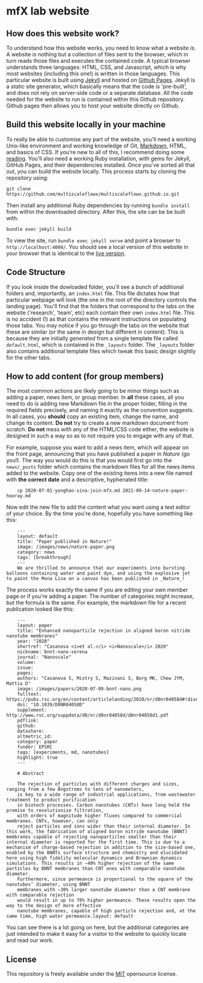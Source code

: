 # mfX lab website

## How does this website work?

To understand how this website works, you need to know what a website _is_. A website is nothing but a collection of files sent to the browser, which in turn reads those files and executes the contained code. A typical browser understands three languages: HTML, CSS, and Javascript, which is why most websites (including this one!) is written in those languages. This particular website is built using [Jekyll](https://jekyllrb.com/) and hosted on [Github Pages](https://pages.github.com/). Jekyll is a _static_ site generator, which basically means that the code is 'pre-built', and does not rely on server-side code or a separate database. All the code needed for the website to run is contained within this Github repository. Github pages then allows you to host your website directly on Github.

## Build this website locally in your machine

To really be able to customise any part of the website, you'll need a working Unix-like environment and working knowledge of Git, [Markdown](https://www.markdownguide.org/basic-syntax), HTML, and basics of CSS. If you're new to all of this, I recommend doing some [reading](https://scrimba.com/learn/htmlcss). You'll also need a working Ruby installation, with gems for Jekyll, GitHub Pages, and their dependencies installed. Once you've sorted all that out, you can build the website locally. This process starts by cloning the repository using:

```
git clone https://github.com/multiscaleflowx/multiscaleflowx.github.io.git
```

Then install any additional Ruby dependencies by running `bundle install` from within the downloaded directory.  After this, the site can be be built with:

```
bundle exec jekyll build
```

To view the site, run `bundle exec jekyll serve` and point a browser to `http://localhost:4000/`. You should see a local version of this website in your browser that is identical to the [live version](https://multiscaleflowx.github.io/). 


## Code Structure

If you look inside the dowloaded folder, you'll see a bunch of additional folders and, importantly, an `index.html` file. This file dictates how that particular webpage will look (the one in the root of the directory controls the landing page). You'll find that the folders that correspond to the tabs on the website ('research', 'team', etc) each contain their own `index.html` file. This is no accident (!) as that contains the relevant instructions on populating those tabs. You may notice if you go through the tabs on the website that these are similar (or the same in design but different in content). This is because they are initially _generated_ from a single template file called `default.html`, which is contained in the `_layouts` folder. The `_layouts` folder also contains additional template files which tweak this basic design slightly for the other tabs. 

## How to add content (for group members)

The most common actions are likely going to be minor things such as adding a paper, news item, or group member. In **all** these cases, all you need to do is adding new Markdown file in the proper folder, filling in the required fields precisely, and naming it exactly as the convention suggests. In all cases, you **should** copy an existing item, change the name, and change its content. **Do not** try to create a new markdown document from scratch. **Do not** mess with any of the HTML/CSS code either, the website is designed in such a way so as to not require you to engage with any of that.

For example, suppose you want to add a news item, which will appear on the front page, announcing that you have published a paper in _Nature_ (go you!). The way you would do this is that you would first go into the `news/_posts` folder which contains the markdown files for all the news items added to the website. Copy one of the existing items into a new file named with **the correct date** and a descriptive, hyphenated title:

```
	cp 2020-07-01-yonghao-sina-join-mfx.md 2021-09-14-nature-paper-hooray.md
```

Now edit the new file to add the content what you want using a text editor of your choice. By the time you're done, hopefully you have something like this:

```
	---
	layout: default
	title: "Paper published in Nature!"
	image: /images/news/nature-paper.png
	category: news
	tags: [breakthrough]
	---
	We are thrilled to announce that our experiments into bursting balloons containing water and paint dye, and using the explosive jet to paint the Mona Lisa on a canvas has been published in _Nature_!
```
The process works exactly the same if you are editing your own member page or if you're adding a paper. The number of categories might increase, but the formula is the same. For example, the markdown file for a recent publication looked like this:

```
	---
	layout: paper
	title: "Enhanced nanoparticle rejection in aligned boron nitride nanotube membranes"
	year: "2020"
	shortref: "Casanova <i>et al.</i> <i>Nanoscale</i> 2020"
	nickname: bnnt-nano-serena
	journal: "Nanoscale"
	volume: 
	issue:
	pages: 
	authors: "Casanova S, Mistry S, Mazinani S, Borg MK, Chew JYM, Mattia D"
	image: /images/papers/2020-07-09-bnnt-nano.png
	fulltext: https://pubs.rsc.org/en/content/articlelanding/2020/nr/d0nr04058d#!divAbstract
	doi: "10.1039/D0NR04058D" 
	supplement: http://www.rsc.org/suppdata/d0/nr/d0nr04058d/d0nr04058d1.pdf
	pdflink: 
	github:
	datashare: 
	altmetric_id: 
	category: paper
	funder: EPSRC
	tags: [experiments, md, nanotubes]
	highlight: true
	---

	# Abstract 

	The rejection of particles with different charges and sizes, ranging from a few Ångstroms to tens of nanometers,
	is key to a wide range of industrial applications, from wastewater treatment to product purification
	in biotech processes. Carbon nanotubes (CNTs) have long held the promise to revolutionize filtration,
	with orders of magnitude higher fluxes compared to commercial membranes. CNTs, however, can only
	reject particles and ions wider than their internal diameter. In this work, the fabrication of aligned boron nitride nanotube (BNNT) membranes capable of rejecting nanoparticles smaller than their internal diameter is reported for the first time. This is due to a mechanism of charge-based rejection in addition to the size-based one, enabled by the BNNTs surface structure and chemistry and elucidated here using high fidelity molecular dynamics and Brownian dynamics simulations. This results in ∼40% higher rejection of the same particles by BNNT membranes than CNT ones with comparable nanotube diameter.
	Furthermore, since permeance is proportional to the square of the nanotubes’ diameter, using BNNT
	membranes with ∼30% larger nanotube diameter than a CNT membrane with comparable rejection
	would result in up to 70% higher permeance. These results open the way to the design of more effective
	nanotube membranes, capable of high particle rejection and, at the same time, high water permeance.layout: default
```

You can see there is a lot going on here, but the additional categories are just intended to make it easy for a visitor to the website to quickly locate and read our work. 

## License

This repository is freely available under the [MIT](http://opensource.org/licenses/MIT) opensource license. 
